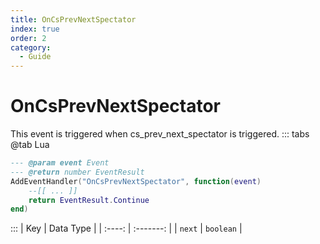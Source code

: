 ```yaml
---
title: OnCsPrevNextSpectator
index: true
order: 2
category:
  - Guide
---
```


# OnCsPrevNextSpectator
This event is triggered when cs_prev_next_spectator is triggered.
::: tabs
@tab Lua
```lua
--- @param event Event
--- @return number EventResult
AddEventHandler("OnCsPrevNextSpectator", function(event)
    --[[ ... ]]
    return EventResult.Continue
end)
```

:::
|   Key  | Data Type |
| :----: | :-------: |
| `next` | `boolean` |